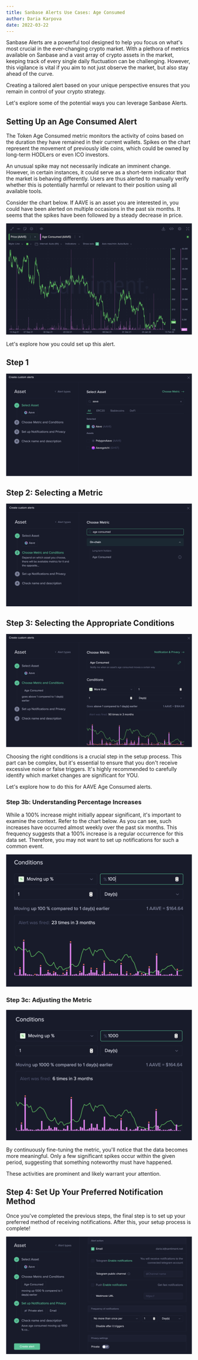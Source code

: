 ```yaml
---
title: Sanbase Alerts Use Cases: Age Consumed
author: Daria Karpova
date: 2022-03-22
---
```


Sanbase Alerts are a powerful tool designed to help you focus on what's most crucial in the ever-changing crypto market. With a plethora of metrics available on Sanbase and a vast array of crypto assets in the market, keeping track of every single daily fluctuation can be challenging. However, this vigilance is vital if you aim to not just observe the market, but also stay ahead of the curve.

Creating a tailored alert based on your unique perspective ensures that you remain in control of your crypto strategy.

Let's explore some of the potential ways you can leverage Sanbase Alerts.

## Setting Up an Age Consumed Alert

The Token Age Consumed metric monitors the activity of coins based on the duration they have remained in their current wallets. Spikes on the chart represent the movement of previously idle coins, which could be owned by long-term HODLers or even ICO investors.

An unusual spike may not necessarily indicate an imminent change. However, in certain instances, it could serve as a short-term indicator that the market is behaving differently. Users are thus alerted to manually verify whether this is potentially harmful or relevant to their position using all available tools.

Consider the chart below. If AAVE is an asset you are interested in, you could have been alerted on multiple occasions in the past six months. It seems that the spikes have been followed by a steady decrease in price.

![aave-age-consumed-chart](image07.png)

Let's explore how you could set up this alert.

## Step 1

![alert-select-asset](image01.png)

## Step 2: Selecting a Metric

![alert-select-metric](image02.png)

## Step 3: Selecting the Appropriate Conditions

![alert-select-conditions1](image03.png)

Choosing the right conditions is a crucial step in the setup process. This part can be complex, but it's essential to ensure that you don't receive excessive noise or false triggers. It's highly recommended to carefully identify which market changes are significant for YOU. 

Let's explore how to do this for AAVE Age Consumed alerts.

### Step 3b: Understanding Percentage Increases

While a 100% increase might initially appear significant, it's important to examine the context. Refer to the chart below. As you can see, such increases have occurred almost weekly over the past six months. This frequency suggests that a 100% increase is a regular occurrence for this data set. Therefore, you may not want to set up notifications for such a common event. 

![alert-select-conditions2](image04.png)

### Step 3c: Adjusting the Metric

![alert-select-conditions3](image05.png)

By continuously fine-tuning the metric, you'll notice that the data becomes more meaningful. Only a few significant spikes occur within the given period, suggesting that something noteworthy must have happened. 

These activities are prominent and likely warrant your attention. 

## Step 4: Set Up Your Preferred Notification Method

Once you've completed the previous steps, the final step is to set up your preferred method of receiving notifications. After this, your setup process is complete! 

![alert-final-screen](image06.png)

